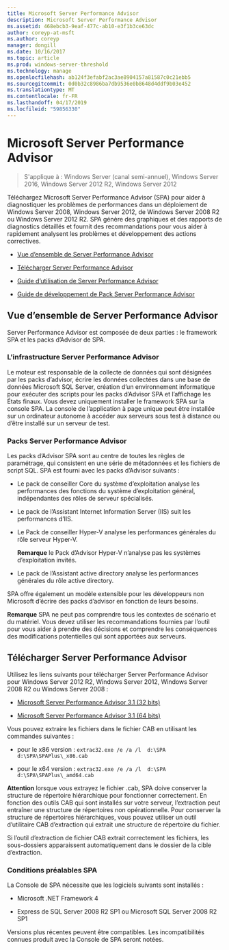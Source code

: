 ```yaml
---
title: Microsoft Server Performance Advisor
description: Microsoft Server Performance Advisor
ms.assetid: 468ebcb3-9eaf-477c-ab10-e3f1b3ce63dc
author: coreyp-at-msft
ms.author: coreyp
manager: dongill
ms.date: 10/16/2017
ms.topic: article
ms.prod: windows-server-threshold
ms.technology: manage
ms.openlocfilehash: ab124f3efabf2ac3ae8904157a81587c0c21ebb5
ms.sourcegitcommit: 0d0b32c8986ba7db9536e0b8648d4ddf9b03e452
ms.translationtype: MT
ms.contentlocale: fr-FR
ms.lasthandoff: 04/17/2019
ms.locfileid: "59856330"
---
```

# <a name="microsoft-server-performance-advisor"></a>Microsoft Server Performance Advisor

>S'applique à : Windows Server (canal semi-annuel), Windows Server 2016, Windows Server 2012 R2, Windows Server 2012

Téléchargez Microsoft Server Performance Advisor (SPA) pour aider à diagnostiquer les problèmes de performances dans un déploiement de Windows Server 2008, Windows Server 2012, de Windows Server 2008 R2 ou Windows Server 2012 R2. SPA génère des graphiques et des rapports de diagnostics détaillés et fournit des recommandations pour vous aider à rapidement analysent les problèmes et développement des actions correctives.

-   [Vue d’ensemble de Server Performance Advisor](#bkmk-aboutspa)

-   [Télécharger Server Performance Advisor](#bkmk-downloadspa)

-   [Guide d’utilisation de Server Performance Advisor](server-performance-advisor-users-guide.md)

-   [Guide de développement de Pack Server Performance Advisor](server-performance-advisor-pack-development-guide.md)

## <a href="" id="bkmk-aboutspa"></a>Vue d’ensemble de Server Performance Advisor

Server Performance Advisor est composée de deux parties : le framework SPA et les packs d’Advisor de SPA.

### <a name="the-server-performance-advisor-framework"></a>L’infrastructure Server Performance Advisor

Le moteur est responsable de la collecte de données qui sont désignées par les packs d’advisor, écrire les données collectées dans une base de données Microsoft SQL Server, création d’un environnement informatique pour exécuter des scripts pour les packs d’Advisor SPA et l’affichage les États finaux. Vous devez uniquement installer le framework SPA sur la console SPA. La console de l’application à page unique peut être installée sur un ordinateur autonome à accéder aux serveurs sous test à distance ou d’être installé sur un serveur de test.

### <a name="server-performance-advisor-packs"></a>Packs Server Performance Advisor

Les packs d’Advisor SPA sont au centre de toutes les règles de paramétrage, qui consistent en une série de métadonnées et les fichiers de script SQL. SPA est fourni avec les packs d’Advisor suivants :

-   Le pack de conseiller Core du système d’exploitation analyse les performances des fonctions du système d’exploitation général, indépendantes des rôles de serveur spécialisés.

-   Le pack de l’Assistant Internet Information Server (IIS) suit les performances d’IIS.

-   Le Pack de conseiller Hyper-V analyse les performances générales du rôle serveur Hyper-V.

    **Remarque** le Pack d’Advisor Hyper-V n’analyse pas les systèmes d’exploitation invités.

     

-   Le pack de l’Assistant active directory analyse les performances générales du rôle active directory.

SPA offre également un modèle extensible pour les développeurs non Microsoft d’écrire des packs d’advisor en fonction de leurs besoins.

**Remarque** SPA ne peut pas comprendre tous les contextes de scénario et du matériel. Vous devez utiliser les recommandations fournies par l’outil pour vous aider à prendre des décisions et comprendre les conséquences des modifications potentielles qui sont apportées aux serveurs.

 

## <a href="" id="bkmk-downloadspa"></a>Télécharger Server Performance Advisor


Utilisez les liens suivants pour télécharger Server Performance Advisor pour Windows Server 2012 R2, Windows Server 2012, Windows Server 2008 R2 ou Windows Server 2008 :

-   [Microsoft Server Performance Advisor 3.1 (32 bits)](https://go.microsoft.com/fwlink/p/?linkid=327751)

-   [Microsoft Server Performance Advisor 3.1 (64 bits)](https://go.microsoft.com/fwlink/p/?linkid=327752)

Vous pouvez extraire les fichiers dans le fichier CAB en utilisant les commandes suivantes :

-   pour le x86 version : `extrac32.exe /e /a /l  d:\SPA   d:\SPA\SPAPlus\_x86.cab`

-   pour le x64 version : `extrac32.exe /e /a /l  d:\SPA   d:\SPA\SPAPlus\_amd64.cab`

**Attention** lorsque vous extrayez le fichier .cab, SPA doive conserver la structure de répertoire hiérarchique pour fonctionner correctement. En fonction des outils CAB qui sont installés sur votre serveur, l’extraction peut entraîner une structure de répertoires non opérationnelle. Pour conserver la structure de répertoires hiérarchiques, vous pouvez utiliser un outil d’utilitaire CAB d’extraction qui extrait une structure de répertoire du fichier.

Si l’outil d’extraction de fichier CAB extrait correctement les fichiers, les sous-dossiers apparaissent automatiquement dans le dossier de la cible d’extraction.

### <a name="spa-prerequisites"></a>Conditions préalables SPA

La Console de SPA nécessite que les logiciels suivants sont installés :

-   Microsoft .NET Framework 4

-   Express de SQL Server 2008 R2 SP1 ou Microsoft SQL Server 2008 R2 SP1

Versions plus récentes peuvent être compatibles. Les incompatibilités connues produit avec la Console de SPA seront notées.
